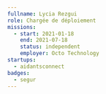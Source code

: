 ```yaml
---
fullname: Lycia Rezgui
role: Chargée de déploiement
missions:
  - start: 2021-01-18
    end: 2021-07-18
    status: independent
    employer: Octo Technology
startups:
  - aidantsconnect
badges:
  - segur
---
```


